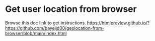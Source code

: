 # Get user location from browser

Browse this doc link to get instructions.
https://htmlpreview.github.io/?https://github.com/bayejid00/geolocation-from-browser/blob/main/index.html
